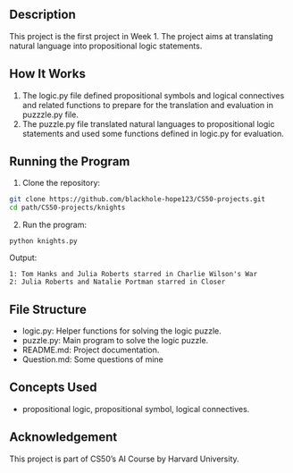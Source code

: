 ## Description

This project is the first project in Week 1. The project aims at translating natural language into propositional logic statements.

## How It Works

1.	The logic.py file defined propositional symbols and logical connectives and related functions to prepare for the translation and evaluation in puzzzle.py file.
2.	The puzzle.py file translated natural languages to propositional logic statements and used some functions defined in logic.py for evaluation.

## Running the Program

1.	Clone the repository:
```bash
git clone https://github.com/blackhole-hope123/CS50-projects.git
cd path/CS50-projects/knights
```

2.	Run the program:

```
python knights.py
```

Output:

```
1: Tom Hanks and Julia Roberts starred in Charlie Wilson's War
2: Julia Roberts and Natalie Portman starred in Closer
```

## File Structure

-	logic.py: Helper functions for solving the logic puzzle.
-	puzzle.py: Main program to solve the logic puzzle. 
-	README.md: Project documentation.
-	Question.md: Some questions of mine

## Concepts Used 
-	propositional logic, propositional symbol, logical connectives.

## Acknowledgement 
This project is part of CS50’s AI Course by Harvard University.
